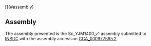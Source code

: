 []{#assembly}

Assembly
--------

The assembly presented is the Sc\_YJM1400\_v1 assembly submitted to
[INSDC](http://www.insdc.org) with the assembly accession
[GCA\_000977595.2](http://www.ebi.ac.uk/ena/data/view/GCA_000977595.2).
